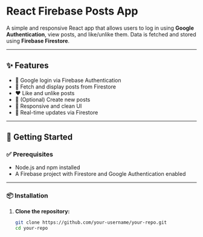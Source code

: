# React Firebase Posts App

A simple and responsive React app that allows users to log in using **Google Authentication**, view posts, and like/unlike them. Data is fetched and stored using **Firebase Firestore**.

---

## ✨ Features

- 🔐 Google login via Firebase Authentication
- 📄 Fetch and display posts from Firestore
- ❤️ Like and unlike posts
- 💬 (Optional) Create new posts
- 📱 Responsive and clean UI
- 🔄 Real-time updates via Firestore

---

## 🚀 Getting Started

### ✅ Prerequisites

- Node.js and npm installed
- A Firebase project with Firestore and Google Authentication enabled

---

### 📦 Installation

1. **Clone the repository:**

   ```sh
   git clone https://github.com/your-username/your-repo.git
   cd your-repo
   ```
